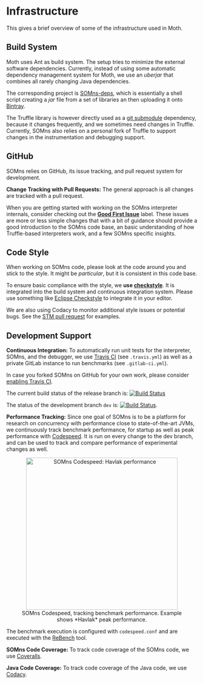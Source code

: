 # Infrastructure

This gives a brief overview of some of the infrastructure used in Moth.

## Build System

Moth uses Ant as build system. The setup tries to minimize
the external software dependencies. Currently, instead of using some automatic
dependency management system for Moth, we use an *uberjar* that combines all
rarely changing Java dependencies.

The corresponding project is [SOMns-deps](https://github.com/smarr/SOMns-deps),
which is essentially a shell script creating a *jar* file from a set of
libraries an then uploading it onto [Bintray](https://bintray.com/smarr/SOM).

The Truffle library is however directly used as a
[git submodule](https://git-scm.com/book/en/v2/Git-Tools-Submodules) dependency,
because it changes frequently, and we sometimes need changes in Truffle.
Currently, SOMns also relies on a personal fork of Truffle to support changes
in the instrumentation and debugging support.

## GitHub

SOMns relies on GitHub, its issue tracking, and pull request system for
development.

**Change Tracking with Pull Requests:**  The general approach is all changes are
tracked with a pull request.

When you are getting started with working on the SOMns interpreter internals,
consider checking out the
[**Good First Issue**](https://github.com/smarr/SOMns/labels/good%20first%20issue)
label. These issues are more or less simple changes that with a bit of guidance
should provide a good introduction to the SOMns code base, an basic
understanding of how Truffle-based interpreters work, and a few SOMns specific
insights.

## Code Style

When working on SOMns code, please look at the code around you and stick to the
style. It might be *particular*, but it is consistent in this code base.

To ensure basic compliance with the style, we **use
[checkstyle](http://checkstyle.sourceforge.net/)**. It is integrated into the
build system and continuous integration system. Please use something like
[Eclipse Checkstyle](http://eclipse-cs.sourceforge.net/) to integrate it in
your editor.

We are also using Codacy to monitor additional style issues or potential bugs.
See the [STM pull request](https://github.com/smarr/SOMns/pull/81#pullrequestreview-17422244) for examples.

## Development Support

**Continuous Integration:** To automatically run unit tests for the interpreter, SOMns, and the debugger,
we use [Travis CI](https://travis-ci.org/smarr/SOMns/builds) (see `.travis.yml`)
as well as a private GitLab instance to run benchmarks (see `.gitlab-ci.yml`).

In case you forked SOMns on GitHub for your own work, please consider [enabling Travis CI](https://docs.travis-ci.com/user/getting-started/).

The current build status of the release branch is: [![Build Status](https://travis-ci.org/smarr/SOMns.png?branch=release)](https://travis-ci.org/smarr/SOMns)

The status of the development branch `dev` is: [![Build Status](https://travis-ci.org/smarr/SOMns.png?branch=dev)](https://travis-ci.org/smarr/SOMns/tree/dev).

**Performance Tracking:**
Since one goal of SOMns is to be a platform for research on concurrency with
performance close to state-of-the-art JVMs, we continuously track benchmark
performance, for startup as well as peak performance with
[Codespeed](http://somns-speed.stefan-marr.de/timeline/#/?exe=14,23,19,21,22,20,16,17,15,18&base=none&ben=peak.Havlak&env=1&revs=10&equid=off).
It is run on every change to the dev branch, and can be used to track and
compare performance of experimental changes as well.

<figure style="text-align:center">
<img style="width:400px" src="../codespeed.png" alt="SOMns Codespeed: Havlak performance" />
<figcaption>
SOMns Codespeed, tracking benchmark performance. Example shows *Havlak* peak
performance.
</figcaption>
</figure>

The benchmark execution is configured with `codespeed.conf` and are executed
with the [ReBench](https://github.com/smarr/ReBench) tool.

**SOMns Code Coverage:**
To track code coverage of the SOMns code, we use
[Coveralls](https://coveralls.io/github/smarr/SOMns).

**Java Code Coverage:**
To track code coverage of the Java code, we use
[Codacy](https://app.codacy.com/app/smarr/SOMns/dashboard).
